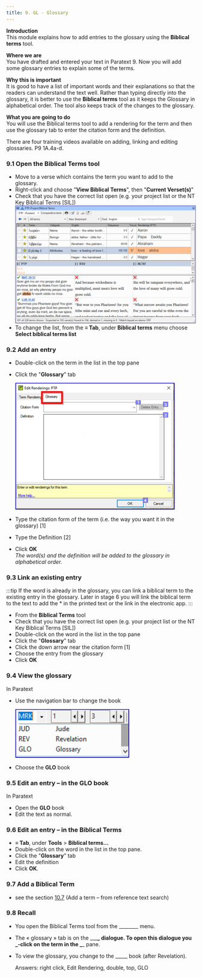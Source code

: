 ```yaml
---
title: 9. GL - Glossary
---
```

**Introduction**  
This module explains how to add entries to the glossary using the **Biblical terms** tool.

**Where we are**  
You have drafted and entered your text in Paratext 9. Now you will add some glossary entries to explain some of the terms.

**Why this is important**  
It is good to have a list of important words and their explanations so that the readers can understand the text well. Rather than typing directly into the glossary, it is better to use the **Biblical terms** tool as it keeps the Glossary in alphabetical order. The tool also keeps track of the changes to the glossary.

**What you are going to do**  
You will use the Biblical terms tool to add a rendering for the term and then use the glossary tab to enter the citation form and the definition.

There are four training videos available on adding, linking and editing glossaries. P9 1A.4a-d.

### 9.1 Open the Biblical Terms tool

-   Move to a verse which contains the term you want to add to the glossary.
-   Right-click and choose "**View Biblical Terms**", then "**Current Verset(s)**"
-   Check that you have the correct list open (e.g. your project list or the NT Key Biblical Terms [SIL])
  ![](../media/2b01905ef3b07447852ee02967bd29ef.png)
-   To change the list, from the **≡ Tab**, under **Biblical terms** menu choose **Select biblical terms list**

### 9.2 Add an entry

-   Double-click on the term in the list in the top pane
-   Click the "**Glossary**" tab

    ![](../media/a72d1e5b782c3521acd208d3ad948806.png)

-   Type the citation form of the term (i.e. the way you want it in the glossary) [1]
-   Type the Definition [2]
-   Click **OK**  
    *The word(s) and the definition will be added to the glossary in alphabetical order.*

### 9.3 Link an existing entry

:::tip
If the word is already in the glossary, you can link a biblical term to the existing entry in the glossary. Later in stage 6 you will link the biblical term to the text to add the \* in the printed text or the link in the electronic app.
:::

-   From the **Biblical Terms** tool
-   Check that you have the correct list open (e.g. your project list or the NT Key Biblical Terms [SIL])
-   Double-click on the word in the list in the top pane
-   Click the "**Glossary**" tab
-   Click the down arrow near the citation form [1]
-   Choose the entry from the glossary
-   Click **OK**

### 9.4 View the glossary

In Paratext

-   Use the navigation bar to change the book

    ![](../media/1ff8980dd966e0b6d022ab9831c08cae.png)

-   Choose the **GLO** book

### 9.5 Edit an entry – in the GLO book

In Paratext

-   Open the **GLO** book
-   Edit the text as normal.

### 9.6 Edit an entry – in the Biblical Terms

-   **≡ Tab**, under **Tools** \> **Biblical terms...**
-   Double-click on the word in the list in the top pane.
-   Click the "**Glossary**" tab
-   Edit the definition
-   Click **OK**.

### 9.7 Add a Biblical Term

-   see the section [10.7](10.BT.md#107Add) (Add a term – from reference text search)

### 9.8 Recall

-   You open the Biblical Terms tool from the \_______\_ menu.
-   The « glossary » tab is on the \__\_**\_ dialogue. To open this dialogue you \_-click on the term in the \_**\_ pane.
-   To view the glossary, you change to the \____\_ book (after Revelation).

    Answers: right click, Edit Rendering, double, top, GLO
